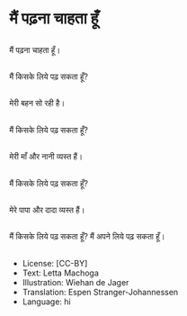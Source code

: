 # मैं पढ़ना चाहता हूँ

##
मैं पढ़ना चाहता हूँ।

##
मैं किसके लिये पढ़ सकता हूँ?

##
मेरी बहन सो रही है।

##
मैं किसके लिये पढ़ सकता हूँ?

##
मेरी माँ और नानी व्यस्त हैं।

##
मैं किसके लिये पढ़ सकता हूँ?

##
मेरे पापा और दादा व्यस्त हैं।

##
मैं किसके लिये पढ़ सकता हूँ? मैं अपने लिये पढ़ सकता हूँ।

##
* License: [CC-BY]
* Text: Letta Machoga
* Illustration: Wiehan de Jager
* Translation: Espen Stranger-Johannessen
* Language: hi
